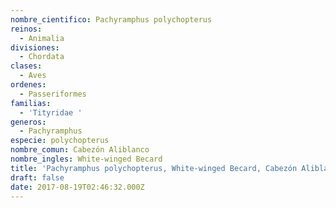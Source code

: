 ```yaml
---
nombre_cientifico: Pachyramphus polychopterus
reinos:
  - Animalia
divisiones:
  - Chordata
clases:
  - Aves
ordenes:
  - Passeriformes
familias:
  - 'Tityridae '
generos:
  - Pachyramphus
especie: polychopterus
nombre_comun: Cabezón Aliblanco
nombre_ingles: White-winged Becard
title: 'Pachyramphus polychopterus, White-winged Becard, Cabezón Aliblanco'
draft: false
date: 2017-08-19T02:46:32.000Z
---
```



